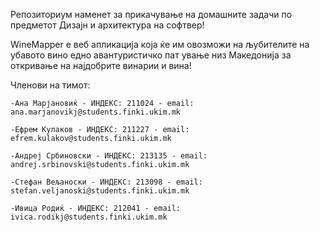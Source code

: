Репозиториум наменет за прикачување на домашните задачи по предметот Дизајн и архитектура на софтвер!

WineMapper е веб апликација која ќе им овозможи на љубителите на убавото вино едно авантуристичко пат
ување низ Македонија за откривање на најдобрите винарии и вина!

Членови на тимот:
	
 	-Ана Марјановиќ - ИНДЕКС: 211024 - email: ana.marjanovikj@students.finki.ukim.mk
 
 	-Ефрем Кулаков - ИНДЕКС: 211227 - email: efrem.kulakov@students.finki.ukim.mk
	
 	-Андреј Србиновски - ИНДЕКС: 213135 - email: andrej.srbinovski@students.finki.ukim.mk
	
 	-Стефан Вељаноски - ИНДЕКС: 213098 - email: stefan.veljanoski@students.finki.ukim.mk
	
 	-Ивица Родиќ - ИНДЕКС: 212041 - email: ivica.rodikj@students.finki.ukim.mk
